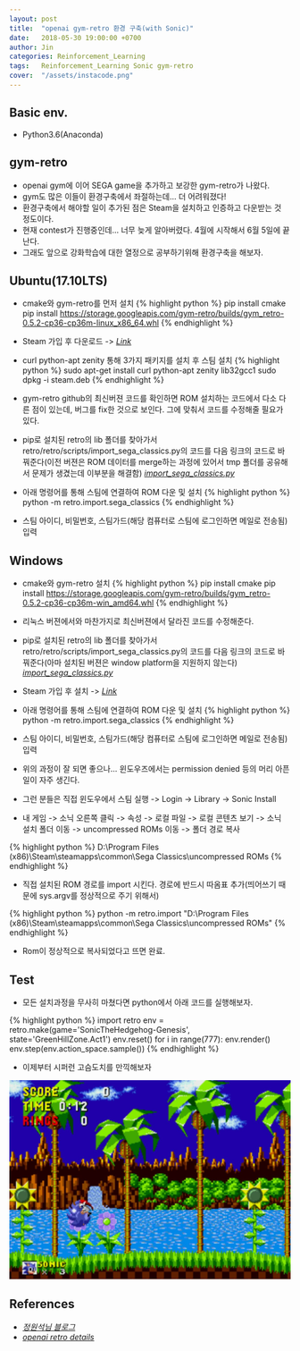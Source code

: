 ```yaml
---
layout: post
title:  "openai gym-retro 환경 구축(with Sonic)"
date:   2018-05-30 19:00:00 +0700
author: Jin
categories: Reinforcement_Learning
tags:	Reinforcement_Learning Sonic gym-retro
cover:  "/assets/instacode.png"
---
```


## Basic env.
+	Python3.6(Anaconda)

## gym-retro
+	openai gym에 이어 SEGA game을 추가하고 보강한 gym-retro가 나왔다.
+	gym도 많은 이들이 환경구축에서 좌절하는데... 더 어려워졌다!
+	환경구축에서 해야할 일이 추가된 점은 Steam을 설치하고 인증하고 다운받는 것 정도이다.
+	현재 contest가 진행중인데... 너무 늦게 알아버렸다. 4월에 시작해서 6월 5일에 끝난다.
+	그래도 앞으로 강화학습에 대한 열정으로 공부하기위해 환경구축을 해보자.

## Ubuntu(17.10LTS)
+	cmake와 gym-retro를 먼저 설치
{% highlight python %}
pip install cmake
pip install https://storage.googleapis.com/gym-retro/builds/gym_retro-0.5.2-cp36-cp36m-linux_x86_64.whl
{% endhighlight %}
+	Steam 가입 후 다운로드 -> <em>[Link](https://store.steampowered.com/about/)</em>
+	curl python-apt zenity 통해 3가지 패키지를 설치 후 스팀 설치
{% highlight python %}
sudo apt-get install curl python-apt zenity lib32gcc1
sudo dpkg -i steam.deb
{% endhighlight %}

+	gym-retro github의 최신버젼 코드를 확인하면 ROM 설치하는 코드에서 다소 다른 점이 있는데, 버그를 fix한 것으로 보인다. 그에 맞춰서 코드를 수정해줄 필요가 있다.
+	pip로 설치된 retro의 lib 폴더를 찾아가서 retro/retro/scripts/import_sega_classics.py의 코드를 다음 링크의 코드로 바꿔준다(이전 버젼은 ROM 데이터를 merge하는 과정에 있어서 tmp 폴더를 공유해서 문제가 생겼는데 이부분을 해결함) <em>[import_sega_classics.py](https://github.com/openai/retro/blob/master/retro/scripts/import_sega_classics.py)</em>
+	아래 명령어를 통해 스팀에 연결하여 ROM 다운 및 설치
{% highlight python %}
python -m retro.import.sega_classics
{% endhighlight %}
+	스팀 아이디, 비밀번호, 스팀가드(해당 컴퓨터로 스팀에 로그인하면 메일로 전송됨) 입력


## Windows
+	cmake와 gym-retro 설치
{% highlight python %}
pip install cmake
pip install https://storage.googleapis.com/gym-retro/builds/gym_retro-0.5.2-cp36-cp36m-win_amd64.whl
{% endhighlight %}

+	리눅스 버젼에서와 마찬가지로 최신버젼에서 달라진 코드를 수정해준다.
+	pip로 설치된 retro의 lib 폴더를 찾아가서 retro/retro/scripts/import_sega_classics.py의 코드를 다음 링크의 코드로 바꿔준다(아마 설치된 버젼은 window platform을 지원하지 않는다) <em>[import_sega_classics.py](https://github.com/openai/retro/blob/master/retro/scripts/import_sega_classics.py)</em>

+	Steam 가입 후 설치 -> <em>[Link](https://store.steampowered.com/about/)</em>
+	아래 명령어를 통해 스팀에 연결하여 ROM 다운 및 설치
{% highlight python %}
python -m retro.import.sega_classics
{% endhighlight %}
+	스팀 아이디, 비밀번호, 스팀가드(해당 컴퓨터로 스팀에 로그인하면 메일로 전송됨) 입력
+	위의 과정이 잘 되면 좋으나... 윈도우즈에서는 permission denied 등의 머리 아픈 일이 자주 생긴다.
+	그런 분들은 직접 윈도우에서 스팀 실행 -> Login -> Library -> Sonic Install
+	내 게임 -> 소닉 오른쪽 클릭 -> 속성 -> 로컬 파일 -> 로컬 콘텐츠 보기 -> 소닉 설치 폴더 이동 -> uncompressed ROMs 이동 -> 폴더 경로 복사

{% highlight python %}
D:\\Program Files (x86)\\Steam\\steamapps\\common\\Sega Classics\\uncompressed ROMs
{% endhighlight %}

+	직접 설치된 ROM 경로를 import 시킨다. 경로에 반드시 따옴표 추가(띄어쓰기 때문에 sys.argv를 정상적으로 주기 위해서)

{% highlight python %}
python -m retro.import "D:\\Program Files (x86)\\Steam\\steamapps\\common\\Sega Classics\\uncompressed ROMs"
{% endhighlight %}

+	Rom이 정상적으로 복사되었다고 뜨면 완료.

## Test
+	모든 설치과정을 무사히 마쳤다면 python에서 아래 코드를 실행해보자.

{% highlight python %}
import retro
env = retro.make(game='SonicTheHedgehog-Genesis', state='GreenHillZone.Act1')
env.reset()
for i in range(777):
	env.render()
	env.step(env.action_space.sample())
{% endhighlight %}

+	이제부터 시퍼런 고슴도치를 만끽해보자

![Sonic Screenshot](https://raw.githubusercontent.com/yangyangii/yangyangii.github.io/master/assets/_posts/RL/sonic-sample.JPG  "Sonic")

## References
+   <em>[정원석님 블로그](https://wonseokjung.github.io//openairetro/update/Retro-1/)</em>
+	<em>[openai retro details](https://contest.openai.com/details)</em>